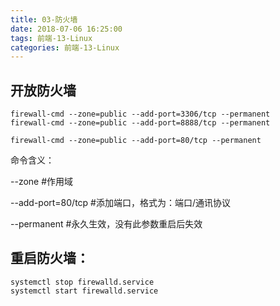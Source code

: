 ```yaml
---
title: 03-防火墙
date: 2018-07-06 16:25:00
tags: 前端-13-Linux
categories: 前端-13-Linux
---
```

## 开放防火墙

```
firewall-cmd --zone=public --add-port=3306/tcp --permanent
firewall-cmd --zone=public --add-port=8888/tcp --permanent
```

```
firewall-cmd --zone=public --add-port=80/tcp --permanent  
```
命令含义：
 
--zone #作用域
 
--add-port=80/tcp  #添加端口，格式为：端口/通讯协议
 
--permanent   #永久生效，没有此参数重启后失效


## 重启防火墙：

```
systemctl stop firewalld.service  
systemctl start firewalld.service  
```
